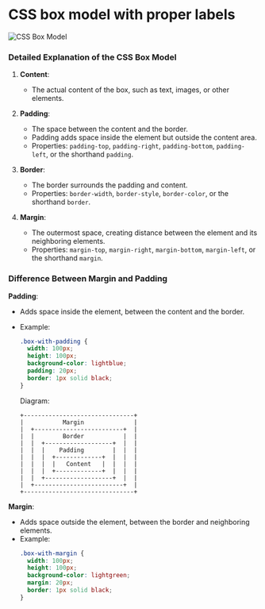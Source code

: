 # CSS box model with proper labels

![CSS Box Model](https://developer.mozilla.org/en-US/docs/Learn/CSS/Building_blocks/The_box_model/box-model.png)

### Detailed Explanation of the CSS Box Model

1. **Content**:
   - The actual content of the box, such as text, images, or other elements.

2. **Padding**:
   - The space between the content and the border.
   - Padding adds space inside the element but outside the content area.
   - Properties: `padding-top`, `padding-right`, `padding-bottom`, `padding-left`, or the shorthand `padding`.

3. **Border**:
   - The border surrounds the padding and content.
   - Properties: `border-width`, `border-style`, `border-color`, or the shorthand `border`.

4. **Margin**:
   - The outermost space, creating distance between the element and its neighboring elements.
   - Properties: `margin-top`, `margin-right`, `margin-bottom`, `margin-left`, or the shorthand `margin`.

### Difference Between Margin and Padding

**Padding**:
- Adds space inside the element, between the content and the border.
- Example:
  ```css
  .box-with-padding {
    width: 100px;
    height: 100px;
    background-color: lightblue;
    padding: 20px;
    border: 1px solid black;
  }
  ```

  Diagram:
  ```
  +-------------------------------+
  |           Margin              |
  |  +-------------------------+  |
  |  |        Border           |  |
  |  |  +-------------------+  |  |
  |  |  |    Padding        |  |  |
  |  |  |  +-------------+  |  |  |
  |  |  |  |   Content   |  |  |  |
  |  |  |  +-------------+  |  |  |
  |  |  +-------------------+  |  |
  |  +-------------------------+  |
  +-------------------------------+
  ```

**Margin**:
- Adds space outside the element, between the border and neighboring elements.
- Example:
  ```css
  .box-with-margin {
    width: 100px;
    height: 100px;
    background-color: lightgreen;
    margin: 20px;
    border: 1px solid black;
  }
  ```
